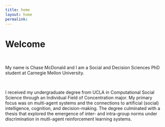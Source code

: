 ```yaml
---
title: home
layout: home
permalink: 
---
```


# Welcome
<br/>

My name is Chase McDonald and I am a Social and Decision Sciences PhD student at Carnegie Mellon University.

<br/>

I received my undergraduate degree from UCLA in Computational Social Science through an Individual Field of Concentration major. My primary focus was on multi-agent systems and the connections to artificial (social) intelligence, cognition, and decision-making. The degree culminated with a thesis that explored the emergence of inter- and intra-group norms under discrimination in mutli-agent reinforcement learning systems.  <br/>
